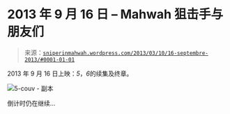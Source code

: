 <!--yml

类别：未分类

日期：2024-05-18 14:28:04

-->

# 2013 年 9 月 16 日 – Mahwah 狙击手与朋友们

> 来源：[`sniperinmahwah.wordpress.com/2013/03/10/16-septembre-2013/#0001-01-01`](https://sniperinmahwah.wordpress.com/2013/03/10/16-septembre-2013/#0001-01-01)

2013 年 9 月 16 日上映：*5*，*6*的续集及终章。

![5-couv - 副本](https://sniperinmahwah.wordpress.com/wp-content/uploads/2013/03/5-couv-copie.jpg)

倒计时仍在继续…
